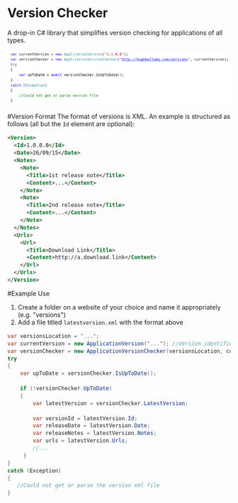 # Version Checker
A drop-in C# library that simplifies version checking for applications of all types.

![alt text](https://github.com/hughbe/version-checker/blob/master/resources/screenshots/1.png "Screenshot 1")

#Version Format
The format of versions is XML. An example is structured as follows (all but the `Id` element are optional):
```xml
<Version>
  <Id>1.0.0.0</Id>
  <Date>26/09/15</Date>
  <Notes>
    <Note>
      <Title>1st release note</Title>
      <Content>...</Content>
    </Note>
    <Note>
      <Title>2nd release note</Title>
      <Content>...</Content>
    </Note>
  </Notes>
  <Urls>
    <Url>
      <Title>Download Link</Title>
      <Content>http://a.download.link</Content>
    </Url>
  </Urls>
</Version>
```

#Example Use
1. Create a folder on a website of your choice and name it appropriately (e.g. "versions")
2. Add a file titled `latestversion.xml` with the format above
```csharp
var versionsLocation = "...";
var currentVersion = new ApplicationVersion("..."); //Version identifier (e.g. 1.1.0.0)
var versionChecker = new ApplicationVersionChecker(versionsLocation, currentVersion)
try 
{
    var upToDate = versionChecker.IsUpToDate();
    
    if (!versionChecker.UpToDate)
    {
        var latestVersion = versionChecker.LatestVersion;

        var versionId = latestVersion.Id;
        var releaseDate = latestVersion.Date;
        var releaseNotes = latestVersion.Notes;
        var urls = latestVersion.Urls;
        //...
     }
}
catch (Exception)
{
   //Could not get or parse the version xml file
}
```
